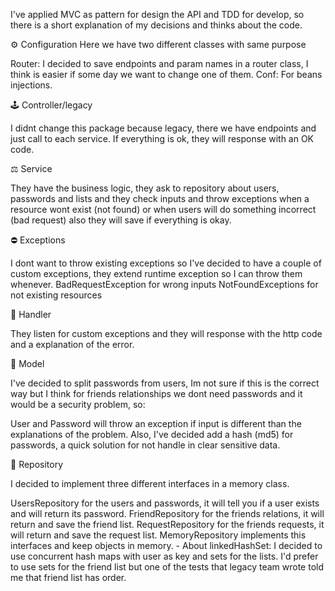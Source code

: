 I've applied MVC as pattern for design the API and TDD for develop,
so there is a short explanation of my decisions and thinks about the code.


⚙️ Configuration
Here we have two different classes with same purpose

Router: I decided to save endpoints and param names in a router class, I think is easier if some day
we want to change one of them.
Conf: For beans injections.

🕹 Controller/legacy

I didnt change this package because legacy, there we have endpoints and just call to each service.
If everything is ok, they will response with an OK code.

⚖️ Service

They have the business logic, they ask to repository about users, passwords and lists and they check
inputs and throw exceptions when a resource wont exist (not found) or when users will do something
incorrect (bad request) also they will save if everything is okay.

⛔️ Exceptions

I dont want to throw existing exceptions so I've decided to have a couple of custom exceptions, they
extend runtime exception so I can throw them whenever.
BadRequestException for wrong inputs
NotFoundExceptions for not existing resources

🤲 Handler

They listen for custom exceptions and they will response with the http code and a explanation of the error.

📸 Model

I've decided to split passwords from users, Im not sure if this is the correct way but I think for friends
relationships we dont need passwords and it would be a security problem, so:

User and Password will throw an exception if input is different than the explanations of the problem.
Also, I've decided add a hash (md5) for passwords, a quick solution for not handle in clear sensitive data.

💾 Repository

I decided to implement three different interfaces in a memory class.

UsersRepository for the users and passwords, it will tell you if a user exists and will return its password.
FriendRepository for the friends relations, it will return and save the friend list.
RequestRepository for the friends requests, it will return and save the request list.
MemoryRepository implements this interfaces and keep objects in memory.
    - About linkedHashSet: 
        I decided to use concurrent hash maps with user as key and sets for the lists.
        I'd prefer to use sets for the friend list but one of the tests that legacy team wrote
        told me that friend list has order.
    


